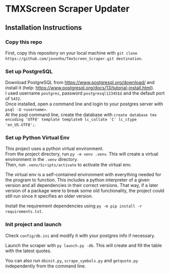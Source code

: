 # TMXScreen Scraper Updater
## Installation Instructions

### Copy this repo
First, copy this repository on your local machine with `git clone https://github.com/jovonho/TmxScreen_Scraper.git destination`.

### Set up PostgreSQL
Download PostgreSQL from https://www.postgresql.org/download/ and install it (help: https://www.postgresql.org/docs/13/tutorial-install.html).  
I used username `postgres`, password `postgresql12345$$` and the default port of `5432`.  
Once installed, open a command line and login to your postgres server with `psql -U <username>`.  
At the psql command line, create the database with `create database tmx encoding 'UTF8' template template0 lc_collate 'C' lc_ctype 'en_US.UTF8';`.  

### Set up Python Virtual Env
This project uses a python virtual environment.  
From the project directory, run `py -m venv .venv`. This will create a virtual environment in the `.venv` directory.  
Then, run `.venv/Scripts/activate` to activate the virtual env.  
  
The virtual env is a self-contained environment with everything needed for the program to function. This includes a python interpreter of a given version and all dependencies in their correct versions. That way, if a later version of a package were to break some old functionality, the project could still run since it specifies an older version.  

Install the requirement dependencies using `py -m pip install -r requirements.txt`.  

### Init project and launch
Check `config/db.ini` and modify it with your postgres info if necessary.  

Launch the scraper with `py launch.py -db`. This will create and fill the table with the latest quotes.  

You can also run `dbinit.py`, `scrape_symbols.py` and `getquote.py` independently from the command line.  


